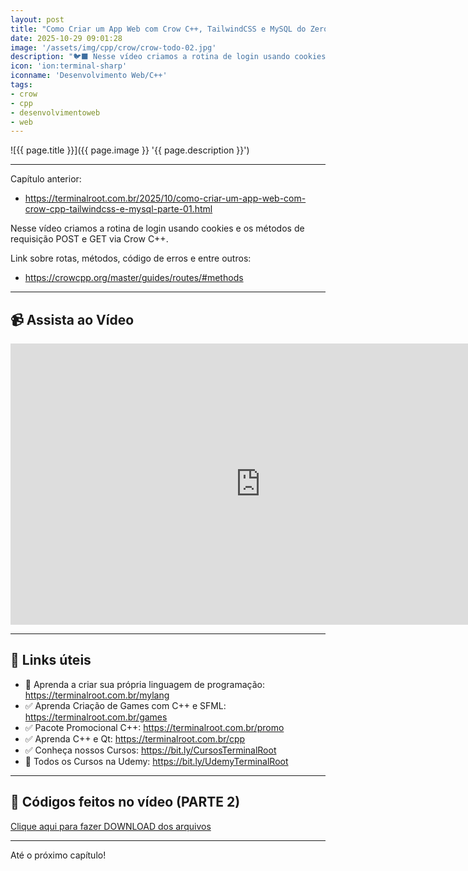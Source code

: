 ```yaml
---
layout: post
title: "Como Criar um App Web com Crow C++, TailwindCSS e MySQL do Zero :: Parte 02"
date: 2025-10-29 09:01:28
image: '/assets/img/cpp/crow/crow-todo-02.jpg'
description: "🐦‍⬛ Nesse vídeo criamos a rotina de login usando cookies e os métodos de requisição POST e GET via Crow C++."
icon: 'ion:terminal-sharp'
iconname: 'Desenvolvimento Web/C++'
tags:
- crow
- cpp
- desenvolvimentoweb
- web
---
```


![{{ page.title }}]({{ page.image }} '{{ page.description }}')

---

Capítulo anterior:
+ <https://terminalroot.com.br/2025/10/como-criar-um-app-web-com-crow-cpp-tailwindcss-e-mysql-parte-01.html>

Nesse vídeo criamos a rotina de login usando cookies e os métodos de requisição POST e GET via Crow C++.

Link sobre rotas, métodos, código de erros e entre outros:
+ <https://crowcpp.org/master/guides/routes/#methods>

---

## 📹 Assista ao Vídeo

<iframe width="800" height="450" src="https://www.youtube.com/embed/1ThyMFnan0M" title="Como Criar um App Web com Crow C++, TailwindCSS e MySQL :: PARTE 2" frameborder="0" allow="accelerometer; autoplay; clipboard-write; encrypted-media; gyroscope; picture-in-picture" allowfullscreen></iframe>

---

## 🔗 Links úteis
+ 👑 Aprenda a criar sua própria linguagem de programação: <https://terminalroot.com.br/mylang>
+ ✅ Aprenda Criação de Games com C++ e SFML: <https://terminalroot.com.br/games>
+ ✅ Pacote Promocional C++: <https://terminalroot.com.br/promo>
+ ✅ Aprenda C++ e Qt: <https://terminalroot.com.br/cpp>
+ ✅ Conheça nossos Cursos: <https://bit.ly/CursosTerminalRoot>
+ 🎁 Todos os Cursos na Udemy: <https://bit.ly/UdemyTerminalRoot>

---

## 📝 Códigos feitos no vídeo (PARTE 2)
<a href="downs/crow-02.tar.gz" class="btn btn-danger btn-lg" download>Clique aqui para fazer DOWNLOAD dos arquivos</a>

---

Até o próximo capítulo!

